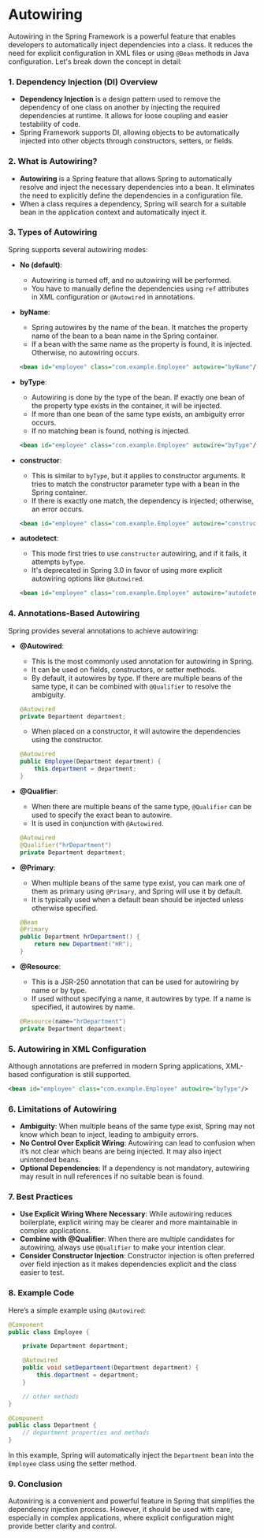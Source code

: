 # Autowiring 

Autowiring in the Spring Framework is a powerful feature that enables developers to automatically inject dependencies into a class. It reduces the need for explicit configuration in XML files or using `@Bean` methods in Java configuration. Let's break down the concept in detail:

### 1. **Dependency Injection (DI) Overview**
   - **Dependency Injection** is a design pattern used to remove the dependency of one class on another by injecting the required dependencies at runtime. It allows for loose coupling and easier testability of code.
   - Spring Framework supports DI, allowing objects to be automatically injected into other objects through constructors, setters, or fields.

### 2. **What is Autowiring?**
   - **Autowiring** is a Spring feature that allows Spring to automatically resolve and inject the necessary dependencies into a bean. It eliminates the need to explicitly define the dependencies in a configuration file.
   - When a class requires a dependency, Spring will search for a suitable bean in the application context and automatically inject it.

### 3. **Types of Autowiring**
   Spring supports several autowiring modes:

   - **No (default)**:
     - Autowiring is turned off, and no autowiring will be performed.
     - You have to manually define the dependencies using `ref` attributes in XML configuration or `@Autowired` in annotations.

   - **byName**:
     - Spring autowires by the name of the bean. It matches the property name of the bean to a bean name in the Spring container.
     - If a bean with the same name as the property is found, it is injected. Otherwise, no autowiring occurs.

     ```xml
     <bean id="employee" class="com.example.Employee" autowire="byName"/>
     ```

   - **byType**:
     - Autowiring is done by the type of the bean. If exactly one bean of the property type exists in the container, it will be injected.
     - If more than one bean of the same type exists, an ambiguity error occurs.
     - If no matching bean is found, nothing is injected.

     ```xml
     <bean id="employee" class="com.example.Employee" autowire="byType"/>
     ```

   - **constructor**:
     - This is similar to `byType`, but it applies to constructor arguments. It tries to match the constructor parameter type with a bean in the Spring container.
     - If there is exactly one match, the dependency is injected; otherwise, an error occurs.

     ```xml
     <bean id="employee" class="com.example.Employee" autowire="constructor"/>
     ```

   - **autodetect**:
     - This mode first tries to use `constructor` autowiring, and if it fails, it attempts `byType`.
     - It's deprecated in Spring 3.0 in favor of using more explicit autowiring options like `@Autowired`.

     ```xml
     <bean id="employee" class="com.example.Employee" autowire="autodetect"/>
     ```

### 4. **Annotations-Based Autowiring**
   Spring provides several annotations to achieve autowiring:

   - **@Autowired**:
     - This is the most commonly used annotation for autowiring in Spring.
     - It can be used on fields, constructors, or setter methods.
     - By default, it autowires by type. If there are multiple beans of the same type, it can be combined with `@Qualifier` to resolve the ambiguity.

     ```java
     @Autowired
     private Department department;
     ```

     - When placed on a constructor, it will autowire the dependencies using the constructor.

     ```java
     @Autowired
     public Employee(Department department) {
         this.department = department;
     }
     ```

   - **@Qualifier**:
     - When there are multiple beans of the same type, `@Qualifier` can be used to specify the exact bean to autowire.
     - It is used in conjunction with `@Autowired`.

     ```java
     @Autowired
     @Qualifier("hrDepartment")
     private Department department;
     ```

   - **@Primary**:
     - When multiple beans of the same type exist, you can mark one of them as primary using `@Primary`, and Spring will use it by default.
     - It is typically used when a default bean should be injected unless otherwise specified.

     ```java
     @Bean
     @Primary
     public Department hrDepartment() {
         return new Department("HR");
     }
     ```

   - **@Resource**:
     - This is a JSR-250 annotation that can be used for autowiring by name or by type.
     - If used without specifying a name, it autowires by type. If a name is specified, it autowires by name.

     ```java
     @Resource(name="hrDepartment")
     private Department department;
     ```

### 5. **Autowiring in XML Configuration**
   Although annotations are preferred in modern Spring applications, XML-based configuration is still supported.

   ```xml
   <bean id="employee" class="com.example.Employee" autowire="byType"/>
   ```

### 6. **Limitations of Autowiring**
   - **Ambiguity**: When multiple beans of the same type exist, Spring may not know which bean to inject, leading to ambiguity errors.
   - **No Control Over Explicit Wiring**: Autowiring can lead to confusion when it’s not clear which beans are being injected. It may also inject unintended beans.
   - **Optional Dependencies**: If a dependency is not mandatory, autowiring may result in null references if no suitable bean is found.

### 7. **Best Practices**
   - **Use Explicit Wiring Where Necessary**: While autowiring reduces boilerplate, explicit wiring may be clearer and more maintainable in complex applications.
   - **Combine with @Qualifier**: When there are multiple candidates for autowiring, always use `@Qualifier` to make your intention clear.
   - **Consider Constructor Injection**: Constructor injection is often preferred over field injection as it makes dependencies explicit and the class easier to test.

### 8. **Example Code**
   Here’s a simple example using `@Autowired`:

   ```java
   @Component
   public class Employee {

       private Department department;

       @Autowired
       public void setDepartment(Department department) {
           this.department = department;
       }

       // other methods
   }

   @Component
   public class Department {
       // department properties and methods
   }
   ```

   In this example, Spring will automatically inject the `Department` bean into the `Employee` class using the setter method.

### 9. **Conclusion**
Autowiring is a convenient and powerful feature in Spring that simplifies the dependency injection process. However, it should be used with care, especially in complex applications, where explicit configuration might provide better clarity and control.